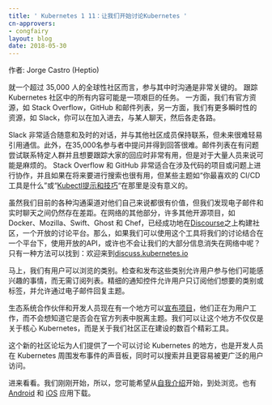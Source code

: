 ```yaml
---
title: ' Kubernetes 1 11：让我们开始讨论Kubernetes '
cn-approvers:
- congfairy
layout: blog
date: 2018-05-30
---
```


<!--
---
title: ' Kubernetes 1 11：say-hello-to-discuss-kubernetes '
cn-approvers:
- congfairy
layout: blog
date: 2018-05-30
---
-->

<!--   

Author: Jorge Castro (Heptio)

-->

作者: Jorge Castro (Heptio)

<!-- 

Communication is key when it comes to engaging a community of over 35,000 people in a global and remote environment. Keeping track of everything in the Kubernetes community can be an overwhelming task. On one hand we have our official resources, like Stack Overflow, GitHub, and the mailing lists, and on the other we have more ephemeral resources like Slack, where you can hop in, chat with someone, and then go on your merry way. 

-->

就一个超过 35,000 人的全球性社区而言，参与其中时沟通是非常关键的。 跟踪 Kubernetes 社区中的所有内容可能是一项艰巨的任务。 一方面，我们有官方资源，如 Stack Overflow，GitHub 和邮件列表，另一方面，我们有更多瞬时性的资源，如 Slack，你可以在加入进去，与某人聊天，然后各走各路。


<!--

Slack is great for casual and timely conversations and keeping up with other community members, but communication can't be easily referenced in the future. Plus it can be hard to raise your hand in a room filled with 35,000 participants and find a voice. Mailing lists are useful when trying to reach a specific group of people with a particular ask and want to keep track of responses on the thread, but can be daunting with a large amount of people. Stack Overflow and GitHub are ideal for collaborating on projects or questions that involve code and need to be searchable in the future, but certain topics like "What's your favorite CI/CD tool" or "Kubectl tips and tricks" are offtopic there.

While our current assortment of communication channels are valuable in their own rights, we found that there was still a gap between email and real time chat. Across the rest of the web, many other open source projects like Docker, Mozilla, Swift, Ghost, and Chef have had success building communities on top of Discourse, an open source discussion platform. So what if we could use this tool to bring our discussions together under a modern roof, with an open API, and perhaps not let so much of our information fade into the ether? There's only one way to find out: Welcome to discuss.kubernetes.io

-->

Slack 非常适合随意和及时的对话，并与其他社区成员保持联系，但未来很难轻易引用通信。此外，在35,000名参与者中提问并得到回答很难。邮件列表在有问题尝试联系特定人群并且想要跟踪大家的回应时非常有用，但是对于大量人员来说可能是麻烦的。 Stack Overflow 和 GitHub 非常适合在涉及代码的项目或问题上进行协作，并且如果在将来要进行搜索也很有用，但某些主题如“你最喜欢的 CI/CD 工具是什么”或“[Kubectl提示和技巧](http://discuss.kubernetes.io/t/kubectl-tips-and-tricks/192)“在那里是没有意义的。

虽然我们目前的各种沟通渠道对他们自己来说都很有价值，但我们发现电子邮件和实时聊天之间仍然存在差距。在网络的其他部分，许多其他开源项目，如 Docker、Mozilla、Swift、Ghost 和 Chef，已经成功地在[Discourse](http://www.discourse.org/features)之上构建社区，一个开放的讨论平台。那么，如果我们可以使用这个工具将我们的讨论结合在一个平台下，使用开放的API，或许也不会让我们的大部分信息消失在网络中呢？只有一种方法可以找到：欢迎来到[discuss.kubernetes.io](http://discuss.kubernetes.io)



<!--

Right off the bat we have categories that users can browse. Checking and posting in these categories allow users to participate in things they might be interested in without having to commit to subscribing to a list. Granular notification controls allow the users to subscribe to just the category or tag they want, and allow for responding to topics via email. 

Ecosystem partners and developers now have a place where they can [announce projects](https://discuss.kubernetes.io/c/announcements) that they're working on to users without wondering if it would be offtopic on an official list. We can make this place be not just about core Kubernetes, but about the hundreds of wonderful tools our community is building. 


This new community forum gives people a place to go where they can discuss Kubernetes, and a sounding board for developers to make announcements of things happening around Kubernetes, all while being searchable and easily accessible to a wider audience. 

Hop in and take a look. We're just getting started, so you might want to begin by [introducing yourself](https://discuss.kubernetes.io/t/introduce-yourself-here/56) and then browsing around. Apps are also available for [Android](https://play.google.com/store/apps/details?id=com.discourse&hl=en_US&rdid=com.discourse&pli=1)and [iOS](https://itunes.apple.com/us/app/discourse-app/id1173672076?mt=8).  
 

-->

马上，我们有用户可以浏览的类别。检查和发布这些类别允许用户参与他们可能感兴趣的事情，而无需订阅列表。精细的通知控件允许用户只订阅他们想要的类别或标签，并允许通过电子邮件回复主题。

生态系统合作伙伴和开发人员现在有一个地方可以[宣布项目](http://discuss.kubernetes.io/c/announcements)，他们正在为用户工作，而不会想知道它是否会在官方列表中脱离主题。我们可以让这个地方不仅仅是关于核心 Kubernetes，而是关于我们社区正在建设的数百个精彩工具。

这个新的社区论坛为人们提供了一个可以讨论 Kubernetes 的地方，也是开发人员在 Kubernetes 周围发布事件的声音板，同时可以搜索并且更容易被更广泛的用户访问。

进来看看。我们刚刚开始，所以，您可能希望从[自我介绍](http://discuss.kubernetes.io/t/introduce-yourself-here/56)开始，到处浏览。也有 [Android](http://play.google.com/store/apps/details?id=com.discourse&hl=en_US&rdid=com.discourse&pli=1) 和 [iOS](http://itunes.apple.com/us/app/discourse-app/id1173672076?mt=8) 应用下载。


